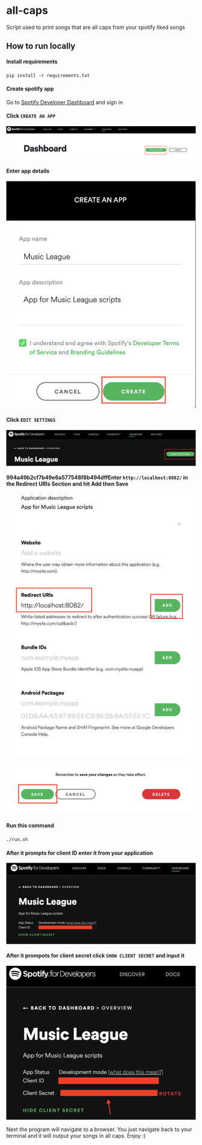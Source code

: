 # all-caps

Script used to print songs that are all caps from your spotify liked songs

## How to run locally

#### Install requirements
`pip install -r requirements.txt`

#### Create spotify app
Go to [Spotify Developer Dashboard](https://developer.spotify.com/dashboard/) and sign in

#### Click `CREATE AN APP`
![Create an App](assets/create-an-app.png)


#### Enter app details
![App inputs](assets/app-inputs.png)

#### Click `EDIT SETTINGS`
![Edit Settings](assets/edit-settings.png)

#### 994a49b2cf7b49e6a577548f8b494dffEnter `http://localhost:8082/` in the Redirect URIs Section and hit Add then Save
![Redirect URIs](assets/redirect-uris.png)


#### Run this command
`./run.sh`

#### After it prompts for client ID enter it from your application
![Client ID](assets/client-id.png)

#### After it prompots for client secret click `SHOW CLIENT SECRET` and input it
![Client Secret](assets/client-secret.png)

Next the program will navigate to a browser. You just navigate back to your terminal and it will output your songs in all caps. Enjoy :)

